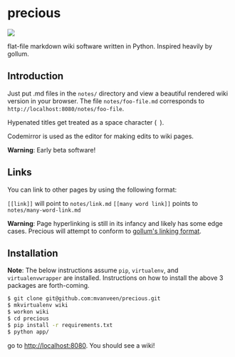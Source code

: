 precious
========

![](http://1.bp.blogspot.com/_g9aAldovQlE/TQbubvFcMtI/AAAAAAAAABA/dISjf3vbveI/s1600/6_gandalf_smokingpipe.jpg)

flat-file markdown wiki software written in Python.  Inspired heavily by gollum.

## Introduction

Just put .md files in the `notes/` directory and view a beautiful rendered wiki version in your browser.
The file `notes/foo-file.md` corresponds to `http://localhost:8080/notes/foo-file`.

Hypenated titles get treated as a space character (` `).

Codemirror is used as the editor for making edits to wiki pages.

**Warning**: Early beta software!

## Links

You can link to other pages by using the following format:

`[[link]]` will point to `notes/link.md`
`[[many word link]]` points to `notes/many-word-link.md`

**Warning**: Page hyperlinking is still in its infancy and likely has some edge cases.   Precious will attempt to conform to [gollum's linking format](https://github.com/gollum/gollum/wiki).

## Installation

**Note**: The below instructions assume `pip`, `virtualenv`, and `virtualenvwrapper` are installed.  Instructions on how to install the above 3 packages are forth-coming.

```bash
$ git clone git@github.com:mvanveen/precious.git
$ mkvirtualenv wiki
$ workon wiki
$ cd precious
$ pip install -r requirements.txt
$ python app/
```

go to [http://localhost:8080](http://localhost:8080).  You should see a wiki!
